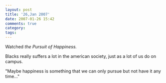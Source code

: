 ```yaml
---
layout: post
title: '26,Jan 2007'
date: 2007-01-26 15:42
comments: true
category: 
tags:
---
```

    

Watched _the Pursuit of Happiness._

Blacks really suffers a lot in the american society, just as a lot of us do on campus.

"Maybe happiness is something that we can only pursue but not have it any time..."
